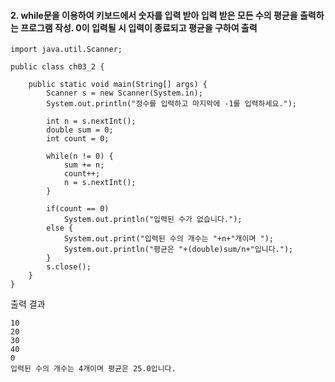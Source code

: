 #### 2. while문을 이용하여 키보드에서 숫자를 입력 받아 입력 받은 모든 수의 평균을 출력하는 프로그램 작성. 0이 입력될 시 입력이 종료되고 평균을 구하여 출력

```
import java.util.Scanner;

public class ch03_2 {

	public static void main(String[] args) {
		Scanner s = new Scanner(System.in);
		System.out.println("정수를 입력하고 마지막에 -1를 입력하세요.");
		
		int n = s.nextInt();
		double sum = 0;
		int count = 0;
		
		while(n != 0) {
			sum += n;
			count++;
			n = s.nextInt();
		}
		
		if(count == 0)
			System.out.println("입력된 수가 없습니다.");
		else {
			System.out.print("입력된 수의 개수는 "+n+"개이며 ");
			System.out.println("평균은 "+(double)sum/n+"입니다.");
		}
		s.close();
	}
}

```
출력 결과
```
10
20
30
40
0
입력된 수의 개수는 4개이며 평균은 25.0입니다.
```

